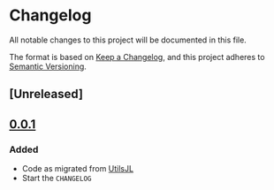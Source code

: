 # Changelog

All notable changes to this project will be documented in this file.

The format is based on [Keep a Changelog](https://keepachangelog.com/en/1.0.0/),
and this project adheres to [Semantic Versioning](https://semver.org/spec/v2.0.0.html).

## [Unreleased]

## [0.0.1]

### Added

- Code as migrated from [UtilsJL]
- Start the `CHANGELOG`

<!-- LINKS -->
[ImgTools]: https://github.com/josePereiro/ImgTools.jl
[0.0.1]: https://github.com/josePereiro/ImgTools.jl/releases/tag/v0.0.1
[UtilsJL]: https://github.com/josePereiro/UtilsJL/releases/tag/v0.8.3